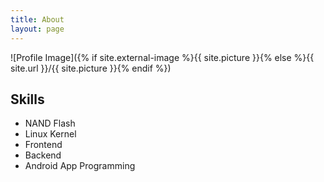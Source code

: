 ```yaml
---
title: About
layout: page
---
```

![Profile Image]({% if site.external-image %}{{ site.picture }}{% else %}{{ site.url }}/{{ site.picture }}{% endif %})

<h2>Skills</h2>

<ul class="skill-list">
	<li>NAND Flash</li>
	<li>Linux Kernel</li>
	<li>Frontend</li>
	<li>Backend</li>
	<li>Android App Programming</li>
</ul>

